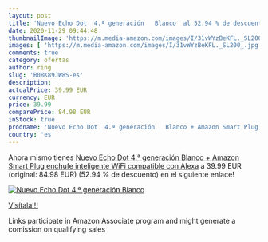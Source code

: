 ```yaml
---
layout: post
title: 'Nuevo Echo Dot  4.ª generación   Blanco  al 52.94 % de descuento'
date: 2020-11-29 09:44:48
thumbnailImage: 'https://m.media-amazon.com/images/I/31vWYzBeKFL._SL200_.jpg'
images: [ 'https://m.media-amazon.com/images/I/31vWYzBeKFL._SL200_.jpg' ]
comments: true
category: ofertas
author: ring
slug: 'B08K89JW8S-es'
description:
actualPrice: 39.99 EUR
currency: EUR
price: 39.99
comparePrice: 84.98 EUR
inStock: true
prodname: 'Nuevo Echo Dot  4.ª generación   Blanco + Amazon Smart Plug  enchufe inteligente WiFi   compatible con Alexa'
country: 'es'
---
```


Ahora mismo tienes [Nuevo Echo Dot  4.ª generación   Blanco + Amazon Smart Plug  enchufe inteligente WiFi   compatible con Alexa](https://www.amazon.es/dp/B08K89JW8S/?tag=tolees-21) a 39.99 EUR (original: 84.98 EUR) (52.94 %  de descuento) en el siguiente enlace!

[![Nuevo Echo Dot  4.ª generación   Blanco ](https://m.media-amazon.com/images/I/31vWYzBeKFL._SL200_.jpg)](https://www.amazon.es/dp/B08K89JW8S/?tag=tolees-21)

[Visítala!!!](https://www.amazon.es/dp/B08K89JW8S/?tag=tolees-21)

Links participate in Amazon Associate program and might generate a comission on qualifying sales
